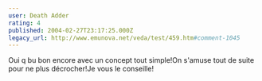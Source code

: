 ```yaml
---
user: Death Adder
rating: 4
published: 2004-02-27T23:17:25.000Z
legacy_url: http://www.emunova.net/veda/test/459.htm#comment-1045
---
```

Oui q bu bon encore avec un concept tout simple!On s'amuse tout de suite pour ne plus décrocher!Je vous le conseille!